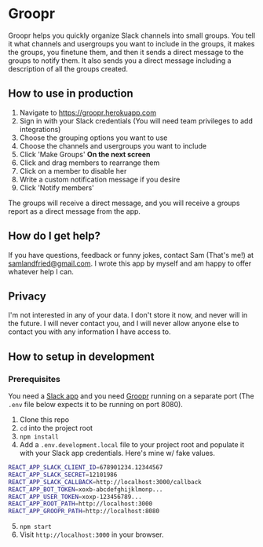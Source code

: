 # Groopr

Groopr helps you quickly organize Slack channels into small groups. You tell it what channels and usergroups you want to include in the groups, it makes the groups, you finetune them, and then it sends a direct message to the groups to notify them. It also sends you a direct message including a description of all the groups created. 

## How to use in production

1. Navigate to https://groopr.herokuapp.com
2. Sign in with your Slack credentials (You will need team privileges to add integrations)
3. Choose the grouping options you want to use
4. Choose the channels and usergroups you want to include
5. Click 'Make Groups'
**On the next screen**
1. Click and drag members to rearrange them
2. Click on a member to disable her
3. Write a custom notification message if you desire
4. Click 'Notify members'

The groups will receive a direct message, and you will receive a groups report as a direct message from the app. 

## How do I get help?

If you have questions, feedback or funny jokes, contact Sam (That's me!) at samlandfried@gmail.com. I wrote this app by myself and am happy to offer whatever help I can.

## Privacy

I'm not interested in any of your data. I don't store it now, and never will in the future. I will never contact you, and I will never allow anyone else to contact you with any information I have access to.

## How to setup in development

### Prerequisites
You need a [Slack app](https://api.slack.com/slack-apps) and you need [Groopr](https://github.com/samlandfried/groopr-rails) running on a separate port (The `.env` file below expects it to be running on port 8080).

1. Clone this repo
2. `cd` into the project root
3. `npm install`
4. Add a `.env.development.local` file to your project root and populate it with your Slack app credentials. Here's mine w/ fake values.

```bash
REACT_APP_SLACK_CLIENT_ID=678901234.12344567
REACT_APP_SLACK_SECRET=12101986
REACT_APP_SLACK_CALLBACK=http://localhost:3000/callback
REACT_APP_BOT_TOKEN=xoxb-abcdefghijklmonp...
REACT_APP_USER_TOKEN=xoxp-123456789...
REACT_APP_ROOT_PATH=http://localhost:3000
REACT_APP_GROOPR_PATH=http://localhost:8080
```

5. `npm start`
6. Visit `http://localhost:3000` in your browser.
